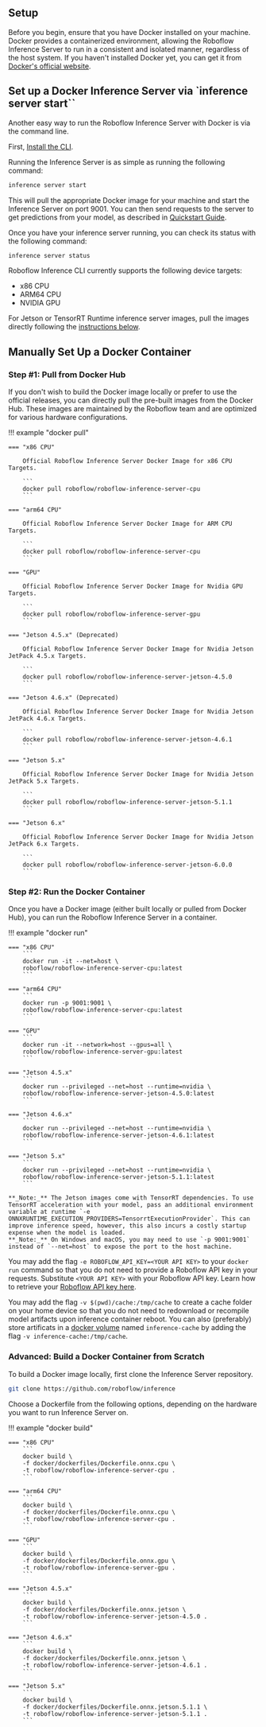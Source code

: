 ## Setup

Before you begin, ensure that you have Docker installed on your machine. Docker provides a containerized environment,
allowing the Roboflow Inference Server to run in a consistent and isolated manner, regardless of the host system. If
you haven't installed Docker yet, you can get it from <a href="https://www.docker.com/get-started" target="_blank">Docker's official website</a>.

## Set up a Docker Inference Server via `inference server start``

Another easy way to run the Roboflow Inference Server with Docker is via the command line.

First, [Install the CLI](../models.md#-cli).

Running the Inference Server is as simple as running the following command:

```bash
inference server start
```

This will pull the appropriate Docker image for your machine and start the Inference Server on port 9001. You can then send requests to the server to get predictions from your model, as described in [Quickstart Guide](../quickstart/run_model_on_image.md).

Once you have your inference server running, you can check its status with the following command:

```bash
inference server status
```

Roboflow Inference CLI currently supports the following device targets:

- x86 CPU
- ARM64 CPU
- NVIDIA GPU

For Jetson or TensorRT Runtime inference server images, pull the images directly following the [instructions below](#step-1-pull-from-docker-hub).

## Manually Set Up a Docker Container

### Step #1: Pull from Docker Hub

If you don't wish to build the Docker image locally or prefer to use the official releases, you can directly pull the
pre-built images from the Docker Hub. These images are maintained by the Roboflow team and are optimized for various
hardware configurations.

!!! example "docker pull"

    === "x86 CPU"

        Official Roboflow Inference Server Docker Image for x86 CPU Targets.

        ```
        docker pull roboflow/roboflow-inference-server-cpu
        ```

    === "arm64 CPU"

        Official Roboflow Inference Server Docker Image for ARM CPU Targets.

        ```
        docker pull roboflow/roboflow-inference-server-cpu
        ```

    === "GPU"

        Official Roboflow Inference Server Docker Image for Nvidia GPU Targets.

        ```
        docker pull roboflow/roboflow-inference-server-gpu
        ```

    === "Jetson 4.5.x" (Deprecated)

        Official Roboflow Inference Server Docker Image for Nvidia Jetson JetPack 4.5.x Targets.

        ```
        docker pull roboflow/roboflow-inference-server-jetson-4.5.0
        ```

    === "Jetson 4.6.x" (Deprecated)

        Official Roboflow Inference Server Docker Image for Nvidia Jetson JetPack 4.6.x Targets.

        ```
        docker pull roboflow/roboflow-inference-server-jetson-4.6.1
        ```

    === "Jetson 5.x"

        Official Roboflow Inference Server Docker Image for Nvidia Jetson JetPack 5.x Targets.

        ```
        docker pull roboflow/roboflow-inference-server-jetson-5.1.1
        ```

    === "Jetson 6.x"

        Official Roboflow Inference Server Docker Image for Nvidia Jetson JetPack 6.x Targets.

        ```
        docker pull roboflow/roboflow-inference-server-jetson-6.0.0
        ```

### Step #2: Run the Docker Container

Once you have a Docker image (either built locally or pulled from Docker Hub), you can run the Roboflow Inference
Server in a container.

!!! example "docker run"

    === "x86 CPU"
        ```
        docker run -it --net=host \
        roboflow/roboflow-inference-server-cpu:latest
        ```

    === "arm64 CPU"
        ```
        docker run -p 9001:9001 \
        roboflow/roboflow-inference-server-cpu:latest
        ```

    === "GPU"
        ```
        docker run -it --network=host --gpus=all \
        roboflow/roboflow-inference-server-gpu:latest
        ```

    === "Jetson 4.5.x"
        ```
        docker run --privileged --net=host --runtime=nvidia \
        roboflow/roboflow-inference-server-jetson-4.5.0:latest
        ```

    === "Jetson 4.6.x"
        ```
        docker run --privileged --net=host --runtime=nvidia \
        roboflow/roboflow-inference-server-jetson-4.6.1:latest
        ```

    === "Jetson 5.x"
        ```
        docker run --privileged --net=host --runtime=nvidia \
        roboflow/roboflow-inference-server-jetson-5.1.1:latest
        ```

    **_Note:_** The Jetson images come with TensorRT dependencies. To use TensorRT acceleration with your model, pass an additional environment variable at runtime `-e ONNXRUNTIME_EXECUTION_PROVIDERS=TensorrtExecutionProvider`. This can improve inference speed, however, this also incurs a costly startup expense when the model is loaded.
    **_Note:_** On Windows and macOS, you may need to use `-p 9001:9001` instead of `--net=host` to expose the port to the host machine.

You may add the flag `-e ROBOFLOW_API_KEY=<YOUR API KEY>` to your `docker run` command so that you do not need to provide a Roboflow API key in your requests. Substitute `<YOUR API KEY>` with your Roboflow API key. Learn how to retrieve your <a href="https://docs.roboflow.com/api-reference/authentication#retrieve-an-api-key" target="_blank">Roboflow API key here</a>.

You may add the flag `-v $(pwd)/cache:/tmp/cache` to create a cache folder on your home device so that you do not need to redownload or recompile model artifacts upon inference container reboot. You can also (preferably) store artificats in a <a href="https://docs.docker.com/storage/volumes/" target="_blank">docker volume</a> named `inference-cache` by adding the flag `-v inference-cache:/tmp/cache`.

### Advanced: Build a Docker Container from Scratch

To build a Docker image locally, first clone the Inference Server repository.

```bash
git clone https://github.com/roboflow/inference
```

Choose a Dockerfile from the following options, depending on the hardware you want to run Inference Server on.

!!! example "docker build"

    === "x86 CPU"
        ```
        docker build \
        -f docker/dockerfiles/Dockerfile.onnx.cpu \
        -t roboflow/roboflow-inference-server-cpu .
        ```

    === "arm64 CPU"
        ```
        docker build \
        -f docker/dockerfiles/Dockerfile.onnx.cpu \
        -t roboflow/roboflow-inference-server-cpu .
        ```

    === "GPU"
        ```
        docker build \
        -f docker/dockerfiles/Dockerfile.onnx.gpu \
        -t roboflow/roboflow-inference-server-gpu .
        ```

    === "Jetson 4.5.x"
        ```
        docker build \
        -f docker/dockerfiles/Dockerfile.onnx.jetson \
        -t roboflow/roboflow-inference-server-jetson-4.5.0 .
        ```

    === "Jetson 4.6.x"
        ```
        docker build \
        -f docker/dockerfiles/Dockerfile.onnx.jetson \
        -t roboflow/roboflow-inference-server-jetson-4.6.1 .
        ```

    === "Jetson 5.x"
        ```
        docker build \
        -f docker/dockerfiles/Dockerfile.onnx.jetson.5.1.1 \
        -t roboflow/roboflow-inference-server-jetson-5.1.1 .
        ```
